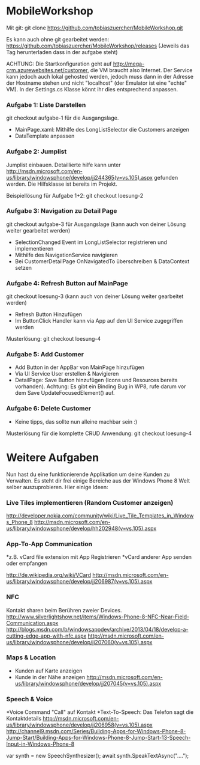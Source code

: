 MobileWorkshop
==============

Mit git:
git clone https://github.com/tobiaszuercher/MobileWorkshop.git

Es kann auch ohne git gearbeitet werden: https://github.com/tobiaszuercher/MobileWorkshop/releases (Jeweils das Tag herunterladen dass in der aufgabe steht)

ACHTUNG:
Die Startkonfiguration geht auf http://mega-crm.azurewebsites.net/customer, die VM braucht also Internet. Der Service kann jedoch auch lokal gehosted werden, jedoch muss dann in der Adresse der Hostname stehen und nicht "localhost" (der Emulator ist eine "echte" VM). In der Settings.cs Klasse könnt ihr dies entsprechend anpassen.

### Aufgabe 1: Liste Darstellen

git checkout aufgabe-1 für die Ausgangslage.
* MainPage.xaml: Mithilfe des LongListSelector die Customers anzeigen
* DataTemplate anpassen

### Aufgabe 2: Jumplist
Jumplist einbauen. Detaillierte hilfe kann unter http://msdn.microsoft.com/en-us/library/windowsphone/develop/jj244365(v=vs.105).aspx gefunden werden. Die Hilfsklasse ist bereits im Projekt.

Beispiellösung für Aufgabe 1+2: git checkout loesung-2

### Aufgabe 3: Navigation zu Detail Page

git checkout aufgabe-3 für Ausgangslage (kann auch von deiner Lösung weiter gearbeitet werden)

* SelectionChanged Event im LongListSelector registrieren und implementieren
* Mithilfe des NavigationService navigieren
* Bei CustomerDetailPage OnNavigatedTo überschreiben & DataContext setzen


### Aufgabe 4: Refresh Button auf MainPage
git checkout loesung-3 (kann auch von deiner Lösung weiter gearbeitet werden)

* Refresh Button Hinzufügen
* Im ButtonClick Handler kann via App auf den UI Service zugegriffen werden

Musterlösung: git checkout loesung-4

### Aufgabe 5: Add Customer

* Add Button in der AppBar von MainPage hinzufügen
* Via UI Service User erstellen & Navigieren
* DetailPage: Save Button hinzufügen (Icons und Resources bereits vorhanden). Achtung: Es gibt ein Binding Bug in WP8, rufe darum vor dem Save UpdateFocusedElement() auf.

### Aufgabe 6: Delete Customer
* Keine tipps, das sollte nun alleine machbar sein :)

Musterlösung für die komplette CRUD Anwendung: git checkout loesung-4

# Weitere Aufgaben

Nun hast du eine funktionierende Applikation um deine Kunden zu Verwalten. Es steht dir frei einige Bereiche aus der Windows Phone 8 Welt selber auszuprobieren. Hier einige Ideen:

### Live Tiles implementieren (Random Customer anzeigen)
http://developer.nokia.com/community/wiki/Live_Tile_Templates_in_Windows_Phone_8
http://msdn.microsoft.com/en-us/library/windowsphone/develop/hh202948(v=vs.105).aspx

### App-To-App Communication
*z.B. vCard file extension mit App Registrieren
*vCard anderer App senden oder empfangen

http://de.wikipedia.org/wiki/VCard
http://msdn.microsoft.com/en-us/library/windowsphone/develop/jj206987(v=vs.105).aspx

### NFC
Kontakt sharen beim Berühren zweier Devices.
http://www.silverlightshow.net/items/Windows-Phone-8-NFC-Near-Field-Communication.aspx
http://blogs.msdn.com/b/windowsappdev/archive/2013/04/18/develop-a-cutting-edge-app-with-nfc.aspx
http://msdn.microsoft.com/en-us/library/windowsphone/develop/jj207060(v=vs.105).aspx

### Maps & Location
* Kunden auf Karte anzeigen
* Kunde in der Nähe anzeigen
http://msdn.microsoft.com/en-us/library/windowsphone/develop/jj207045(v=vs.105).aspx

### Speech & Voice
*Voice Command "Call" auf Kontakt
*Text-To-Speech: Das Telefon sagt die Kontaktdetails
http://msdn.microsoft.com/en-us/library/windowsphone/develop/jj206958(v=vs.105).aspx
http://channel9.msdn.com/Series/Building-Apps-for-Windows-Phone-8-Jump-Start/Building-Apps-for-Windows-Phone-8-Jump-Start-13-Speech-Input-in-Windows-Phone-8

var synth = new SpeechSynthesizer();
await synth.SpeakTextAsync("....");



